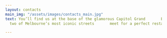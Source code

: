 ```yaml
---
layout: contacts
main_img: "/assets/images/contacts_main.jpg"
text: You’ll find us at the base of the glamorous Capitol Grand       Building, where
  two of Melbourne’s most iconic streets       meet for a perfect restaurant rendezvous.

---
```

